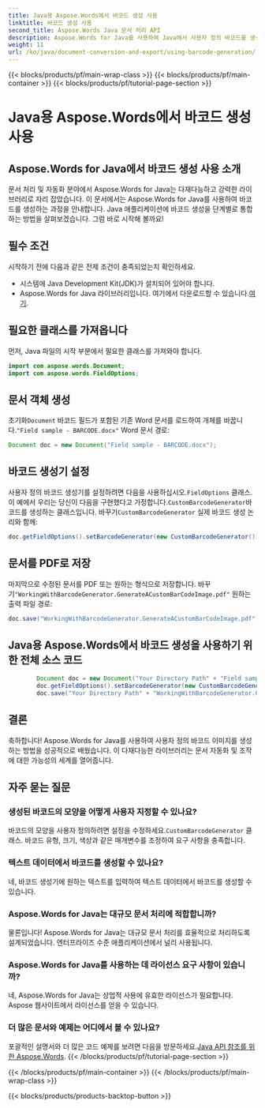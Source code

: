 ```yaml
---
title: Java용 Aspose.Words에서 바코드 생성 사용
linktitle: 바코드 생성 사용
second_title: Aspose.Words Java 문서 처리 API
description: Aspose.Words for Java를 사용하여 Java에서 사용자 정의 바코드를 생성하는 방법을 알아보세요. 바코드 생성을 위한 소스 코드가 포함된 단계별 가이드. Aspose.Words로 문서 자동화를 강화하세요.
weight: 11
url: /ko/java/document-conversion-and-export/using-barcode-generation/
---
```


{{< blocks/products/pf/main-wrap-class >}}
{{< blocks/products/pf/main-container >}}
{{< blocks/products/pf/tutorial-page-section >}}

# Java용 Aspose.Words에서 바코드 생성 사용


## Aspose.Words for Java에서 바코드 생성 사용 소개

문서 처리 및 자동화 분야에서 Aspose.Words for Java는 다재다능하고 강력한 라이브러리로 자리 잡았습니다. 이 문서에서는 Aspose.Words for Java를 사용하여 바코드를 생성하는 과정을 안내합니다. Java 애플리케이션에 바코드 생성을 단계별로 통합하는 방법을 살펴보겠습니다. 그럼 바로 시작해 볼까요!

## 필수 조건

시작하기 전에 다음과 같은 전제 조건이 충족되었는지 확인하세요.

- 시스템에 Java Development Kit(JDK)가 설치되어 있어야 합니다.
-  Aspose.Words for Java 라이브러리입니다. 여기에서 다운로드할 수 있습니다.[여기](https://releases.aspose.com/words/java/).

## 필요한 클래스를 가져옵니다

먼저, Java 파일의 시작 부분에서 필요한 클래스를 가져와야 합니다.

```java
import com.aspose.words.Document;
import com.aspose.words.FieldOptions;
```

## 문서 객체 생성

 초기화`Document` 바코드 필드가 포함된 기존 Word 문서를 로드하여 개체를 바꿉니다.`"Field sample - BARCODE.docx"` Word 문서 경로:

```java
Document doc = new Document("Field sample - BARCODE.docx");
```

## 바코드 생성기 설정

 사용자 정의 바코드 생성기를 설정하려면 다음을 사용하십시오.`FieldOptions` 클래스. 이 예에서 우리는 당신이 다음을 구현했다고 가정합니다.`CustomBarcodeGenerator`바코드를 생성하는 클래스입니다. 바꾸기`CustomBarcodeGenerator` 실제 바코드 생성 논리와 함께:

```java
doc.getFieldOptions().setBarcodeGenerator(new CustomBarcodeGenerator());
```

## 문서를 PDF로 저장

 마지막으로 수정된 문서를 PDF 또는 원하는 형식으로 저장합니다. 바꾸기`"WorkingWithBarcodeGenerator.GenerateACustomBarCodeImage.pdf"` 원하는 출력 파일 경로:

```java
doc.save("WorkingWithBarcodeGenerator.GenerateACustomBarCodeImage.pdf");
```

## Java용 Aspose.Words에서 바코드 생성을 사용하기 위한 전체 소스 코드

```java
        Document doc = new Document("Your Directory Path" + "Field sample - BARCODE.docx");
        doc.getFieldOptions().setBarcodeGenerator(new CustomBarcodeGenerator());
        doc.save("Your Directory Path" + "WorkingWithBarcodeGenerator.GenerateACustomBarCodeImage.pdf");
```

## 결론

축하합니다! Aspose.Words for Java를 사용하여 사용자 정의 바코드 이미지를 생성하는 방법을 성공적으로 배웠습니다. 이 다재다능한 라이브러리는 문서 자동화 및 조작에 대한 가능성의 세계를 열어줍니다.

## 자주 묻는 질문

### 생성된 바코드의 모양을 어떻게 사용자 지정할 수 있나요?

 바코드의 모양을 사용자 정의하려면 설정을 수정하세요.`CustomBarcodeGenerator` 클래스. 바코드 유형, 크기, 색상과 같은 매개변수를 조정하여 요구 사항을 충족합니다.

### 텍스트 데이터에서 바코드를 생성할 수 있나요?

네, 바코드 생성기에 원하는 텍스트를 입력하여 텍스트 데이터에서 바코드를 생성할 수 있습니다.

### Aspose.Words for Java는 대규모 문서 처리에 적합합니까?

물론입니다! Aspose.Words for Java는 대규모 문서 처리를 효율적으로 처리하도록 설계되었습니다. 엔터프라이즈 수준 애플리케이션에서 널리 사용됩니다.

### Aspose.Words for Java를 사용하는 데 라이선스 요구 사항이 있습니까?

네, Aspose.Words for Java는 상업적 사용에 유효한 라이선스가 필요합니다. Aspose 웹사이트에서 라이선스를 얻을 수 있습니다.

### 더 많은 문서와 예제는 어디에서 볼 수 있나요?

 포괄적인 설명서와 더 많은 코드 예제를 보려면 다음을 방문하세요.[Java API 참조를 위한 Aspose.Words](https://reference.aspose.com/words/java/).
{{< /blocks/products/pf/tutorial-page-section >}}

{{< /blocks/products/pf/main-container >}}
{{< /blocks/products/pf/main-wrap-class >}}

{{< blocks/products/products-backtop-button >}}
